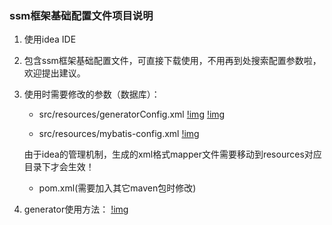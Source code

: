 ### ssm框架基础配置文件项目说明
1. 使用idea IDE
2. 包含ssm框架基础配置文件，可直接下载使用，不用再到处搜索配置参数啦，欢迎提出建议。
3. 使用时需要修改的参数（数据库）：
    + src/resources/generatorConfig.xml
        [!img](./readme/generator1.jpg)
        [!img](./readme/generator2.jpg)
    
    + src/resources/mybatis-config.xml
        [!img](./readme/mybatis-config.jpg)
    
    由于idea的管理机制，生成的xml格式mapper文件需要移动到resources对应目录下才会生效！
   
    + pom.xml(需要加入其它maven包时修改)
4. generator使用方法：
    [!img](./readme/generator3.jpg)
